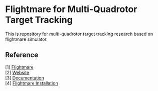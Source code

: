 Flightmare for Multi-Quadrotor Target Tracking
==============

This is repository for multi-quadrotor target tracking research based on flightmare simulator.


Reference
-----

[1] [Flightmare](https://github.com/uzh-rpg/flightmare/tree/master)   
[2] [Website](https://uzh-rpg.github.io/flightmare/)   
[3] [Documentation](https://flightmare.readthedocs.io/)   
[4] [Flightmare Installation](https://github.com/uzh-rpg/flightmare/wiki)